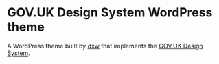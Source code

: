 # GOV.UK Design System WordPress theme

A WordPress theme built by [dxw](https://dxw.com) that implements the [GOV.UK Design System](https://design-system.service.gov.uk/).
